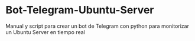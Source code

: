 # Bot-Telegram-Ubuntu-Server
Manual y script para crear un bot de Telegram con python para monitorizar un Ubuntu Server en tiempo real
